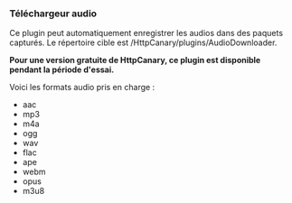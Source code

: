 ### Téléchargeur audio

Ce plugin peut automatiquement enregistrer les audios dans des paquets capturés. Le répertoire cible est /HttpCanary/plugins/AudioDownloader.

**Pour une version gratuite de HttpCanary, ce plugin est disponible pendant la période d'essai.**

Voici les formats audio pris en charge :
- aac
- mp3
- m4a
- ogg
- wav
- flac
- ape
- webm
- opus
- m3u8
